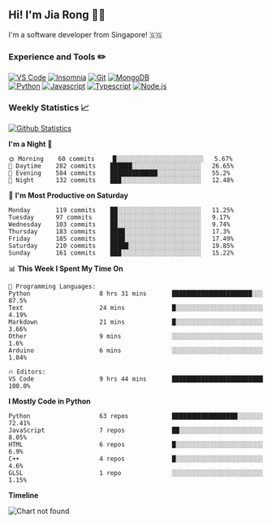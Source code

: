 ## Hi! I'm Jia Rong 👋🏻

I'm a software developer from Singapore! 🇸🇬

### Experience and Tools ✏️
[![VS Code](https://img.shields.io/badge/VS%20Code-007acc?style=for-the-badge&logo=visual-studio-code&logoColor=white)](https://code.visualstudio.com)
[![Insomnia](https://img.shields.io/badge/Insomina-5849be?style=for-the-badge&logo=insomnia&logoColor=white)](https://insomnia.rest/)
[![Git](https://img.shields.io/badge/Git-f05032?style=for-the-badge&logo=git&logoColor=white)](https://git-scm.com/)
[![MongoDB](https://img.shields.io/badge/MongoDB-47a248?style=for-the-badge&logo=mongodb&logoColor=white)](https://www.mongodb.com/)    
[![Python](https://img.shields.io/badge/Python-3776ab?style=for-the-badge&logo=python&logoColor=white)](https://www.python.org/)
[![Javascript](https://img.shields.io/badge/Javascript-f7df1e?style=for-the-badge&logo=javascript&logoColor=white)](https://developer.mozilla.org/en-US/docs/Web/JavaScript)
[![Typescript](https://img.shields.io/badge/Typescript-007acc?style=for-the-badge&logo=typescript&logoColor=white)](https://www.typescriptlang.org/)
[![Node.js](https://img.shields.io/badge/Node.js-339933?style=for-the-badge&logo=node.js&logoColor=white)](https://nodejs.org/en/)

### Weekly Statistics 📈
[![Github Statistics](https://github-readme-stats.vercel.app/api?username=fourjr&count_private=true)](https://github.com/anuraghazra/github-readme-stats)

<!--START_SECTION:waka-->
**I'm a Night 🦉** 

```text
🌞 Morning    60 commits     █░░░░░░░░░░░░░░░░░░░░░░░░   5.67% 
🌆 Daytime    282 commits    ██████░░░░░░░░░░░░░░░░░░░   26.65% 
🌃 Evening    584 commits    █████████████░░░░░░░░░░░░   55.2% 
🌙 Night      132 commits    ███░░░░░░░░░░░░░░░░░░░░░░   12.48%

```
📅 **I'm Most Productive on Saturday** 

```text
Monday       119 commits    ██░░░░░░░░░░░░░░░░░░░░░░░   11.25% 
Tuesday      97 commits     ██░░░░░░░░░░░░░░░░░░░░░░░   9.17% 
Wednesday    103 commits    ██░░░░░░░░░░░░░░░░░░░░░░░   9.74% 
Thursday     183 commits    ████░░░░░░░░░░░░░░░░░░░░░   17.3% 
Friday       185 commits    ████░░░░░░░░░░░░░░░░░░░░░   17.49% 
Saturday     210 commits    █████░░░░░░░░░░░░░░░░░░░░   19.85% 
Sunday       161 commits    ███░░░░░░░░░░░░░░░░░░░░░░   15.22%

```


📊 **This Week I Spent My Time On** 

```text
💬 Programming Languages: 
Python                   8 hrs 31 mins       ██████████████████████░░░   87.5% 
Text                     24 mins             █░░░░░░░░░░░░░░░░░░░░░░░░   4.19% 
Markdown                 21 mins             █░░░░░░░░░░░░░░░░░░░░░░░░   3.66% 
Other                    9 mins              ░░░░░░░░░░░░░░░░░░░░░░░░░   1.6% 
Arduino                  6 mins              ░░░░░░░░░░░░░░░░░░░░░░░░░   1.04%

🔥 Editors: 
VS Code                  9 hrs 44 mins       █████████████████████████   100.0%

```

**I Mostly Code in Python** 

```text
Python                   63 repos            ██████████████████░░░░░░░   72.41% 
JavaScript               7 repos             ██░░░░░░░░░░░░░░░░░░░░░░░   8.05% 
HTML                     6 repos             █░░░░░░░░░░░░░░░░░░░░░░░░   6.9% 
C++                      4 repos             █░░░░░░░░░░░░░░░░░░░░░░░░   4.6% 
GLSL                     1 repo              ░░░░░░░░░░░░░░░░░░░░░░░░░   1.15%

```


**Timeline**

![Chart not found](https://github.com/fourjr/fourjr/blob/master/charts/bar_graph.png) 


<!--END_SECTION:waka-->
